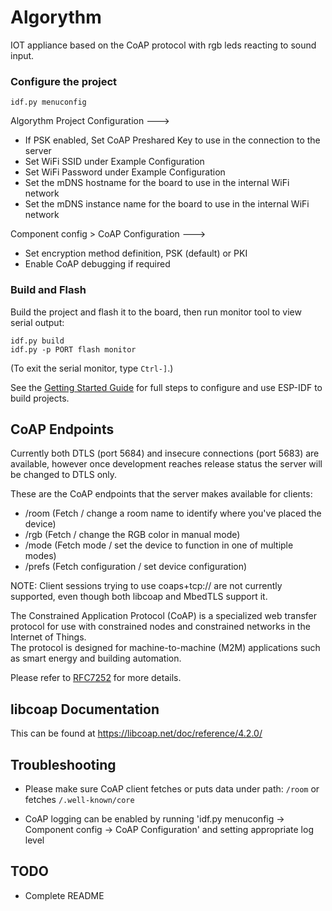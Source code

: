 
# Algorythm

IOT appliance based on the CoAP protocol with rgb leds reacting to sound input.

### Configure the project

```
idf.py menuconfig
```

Algorythm Project Configuration  --->
 * If PSK enabled, Set CoAP Preshared Key to use in the connection to the server
 * Set WiFi SSID under Example Configuration
 * Set WiFi Password under Example Configuration
 * Set the mDNS hostname for the board to use in the internal WiFi network
 * Set the mDNS instance name for the board to use in the internal WiFi network

Component config > CoAP Configuration  --->
  
  * Set encryption method definition, PSK (default) or PKI
  * Enable CoAP debugging if required

### Build and Flash

Build the project and flash it to the board, then run monitor tool to view serial output:

```
idf.py build
idf.py -p PORT flash monitor
```

(To exit the serial monitor, type ``Ctrl-]``.)

See the [Getting Started Guide](https://docs.espressif.com/projects/esp-idf/en/latest/esp32/get-started/) for full steps to configure and use ESP-IDF to build projects.

## CoAP Endpoints

Currently both DTLS (port 5684) and insecure connections (port 5683) are available,
however once development reaches release status the server will be changed
to DTLS only.

These are the CoAP endpoints that the server makes available for clients:
 * /room (Fetch / change a room name to identify where you've placed the device)
 * /rgb (Fetch / change the RGB color in manual mode)
 * /mode (Fetch mode / set the device to function in one of multiple modes)
 * /prefs (Fetch configuration / set device configuration)

NOTE: Client sessions trying to use coaps+tcp:// are not currently supported, even though both
libcoap and MbedTLS support it.

The Constrained Application Protocol (CoAP) is a specialized web transfer protocol for use with
constrained nodes and constrained networks in the Internet of Things.   
The protocol is designed for machine-to-machine (M2M) applications such as smart energy and
building automation.

Please refer to [RFC7252](https://www.rfc-editor.org/rfc/pdfrfc/rfc7252.txt.pdf) for more details.

## libcoap Documentation
This can be found at https://libcoap.net/doc/reference/4.2.0/

## Troubleshooting
* Please make sure CoAP client fetches or puts data under path: `/room` or
fetches `/.well-known/core`

* CoAP logging can be enabled by running 'idf.py menuconfig -> Component config -> CoAP Configuration' and setting appropriate log level

## TODO
* Complete README

